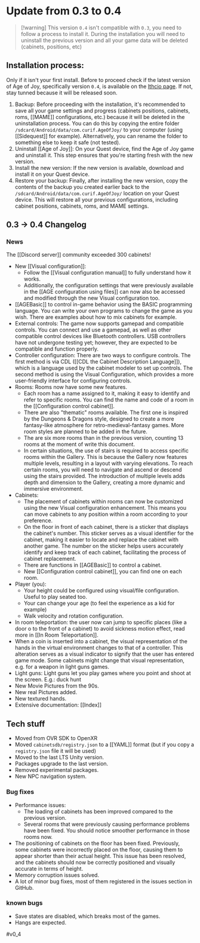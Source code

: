 # Update from 0.3 to 0.4

> [!warning] This version `0.4` isn't compatible with  `0.3`, you need to follow a process to install it. 
> During the installation you will need to uninstall the previous version and all your game data will be deleted (cabinets, positions, etc)


## Installation process:

Only if it isn't your first install.
Before to proceed check if the latest version of Age of Joy, specifically version `0.4`, is available on the [Ithcio page](https://curifab.itch.io/age-of-joy). If not, stay tunned because it will be released soon.

1. Backup: Before proceeding with the installation, it's recommended to save all your game settings and progress (cabinets positions, cabinets, roms, [[MAME]] configurations, etc.) because it will be deleted in the uninstallation process. You can do this by copying the entire folder `/sdcard/Android/data/com.curif.AgeOfJoy/` to your computer (using [[Sidequest]] for example). Alternatively, you can rename the folder to something else to keep it safe (not tested).
2. Uninstall [[Age of Joy]]: On your Quest device, find the Age of Joy game and uninstall it. This step ensures that you're starting fresh with the new version.
3. Install the new version:  If the new version is available, download and install it on your Quest device. 
4. Restore your backup: Finally, after installing the new version, copy the contents of the backup you created earlier back to the `/sdcard/Android/data/com.curif.AgeOfJoy/` location on your Quest device. This will restore all your previous configurations, including cabinet positions, cabinets, roms, and MAME settings.

## 0.3 -> 0.4 Changelog

### News

The [[Discord server]] community exceeded 300 cabinets!

* New [[Visual configuration]]:
	* Follow the [[Visual configuration manual]] to fully understand how it works.
	* Additionally, the configuration settings that were previously available in the [[AGE configuration using files]]  can now also be accessed and modified through the new Visual configuration too.
* [[AGEBasic]] to control in-game behavior using the BASIC programming language. You can write your own programs to change the game as you wish. There are examples about how to mix cabinets for example.
* External controls: The game now supports gamepad and compatible controls. You can connect and use a gamepad, as well as other compatible control devices like Bluetooth controllers. USB controllers have not undergone testing yet; however, they are expected to be compatible and function properly.
* Controller configuration: There are two ways to configure controls. The first method is via CDL ([[CDL the Cabinet Description Language]]), which is a language used by the cabinet modeler to set up controls. The second method is using the Visual Configuration, which provides a more user-friendly interface for configuring controls.
* Rooms: Rooms now have some new features. 
	* Each room has a name assigned to it, making it easy to identify and refer to specific rooms. You can find the name and code of a room in the [[Configuration control cabinet]].
	* There are also "thematic" rooms available. The first one is inspired by the Dungeons & Dragons style, designed to create a more fantasy-like atmosphere for retro-medieval-fantasy games. More room styles are planned to be added in the future. 
	* The are six more rooms than in the previous version, counting 13 rooms at the moment of write this document.
	* In certain situations, the use of stairs is required to access specific rooms within the Gallery. This is because the Gallery now features multiple levels, resulting in a layout with varying elevations. To reach certain rooms, you will need to navigate and ascend or descend using the stairs provided. The introduction of multiple levels adds depth and dimension to the Gallery, creating a more dynamic and immersive environment.
* Cabinets:
	*  The placement of cabinets within rooms can now be customized using the new Visual configuration enhancement. This means you can move cabinets to any position within a room according to your preference.
	* On the floor in front of each cabinet, there is a sticker that displays the cabinet's number. This sticker serves as a visual identifier for the cabinet, making it easier to locate and replace the cabinet with another game. The number on the sticker helps users accurately identify and keep track of each cabinet, facilitating the process of cabinet replacement.
	* There are functions in [[AGEBasic]] to control a cabinet.
	* New [[Configuration control cabinet]], you can find one on each room.
* Player (you):
	* Your height could be configured using visual/file configuration. Useful to play seated too.
	* Your can change your age (to feel the experience as a kid for example)
	* Walk velocity and rotation configuration.
* In room teleportation: the user now can jump to specific places (like a door o to the front of a cabinet) to avoid sickness motion effect, read more in [[In Room Teleportation]].
* When a coin is inserted into a cabinet, the visual representation of the hands in the virtual environment changes to that of a controller. This alteration serves as a visual indicator to signify that the user has entered game mode. Some cabinets might change that visual representation, e.g. for a weapon in light guns games.
* Light guns: Light guns let you play games where you point and shoot at the screen. E.g.: duck hunt
* New Movie Pictures from the 90s.
* New real Pictures added.
* New textured hands.
* Extensive documentation: [[Index]]

## Tech stuff

* Moved from OVR SDK to OpenXR
* Moved `cabinetsdb/registry.json` to a [[YAML]] format (but if you copy a `registry.json` file it will be used)
* Moved to the last LTS Unity version.
* Packages upgrade to the last version.
* Removed experimental packages.
* New NPC navigation system.

### Bug fixes

- Performance issues:
	- The loading of cabinets has been improved compared to the previous version.
	- Several rooms that were previously causing performance problems have been fixed. You should notice smoother performance in those rooms now.
- The positioning of cabinets on the floor has been fixed. Previously, some cabinets were incorrectly placed on the floor, causing them to appear shorter than their actual height. This issue has been resolved, and the cabinets should now be correctly positioned and visually accurate in terms of height.
- Memory corruption issues solved.
- A lot of minor bug fixes, most of them registered in the issues section in GitHub.

### known bugs

- Save states are disabled, which breaks most of the games.
- Hangs are expected.

#v0_4 
